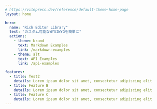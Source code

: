 ```yaml
---
# https://vitepress.dev/reference/default-theme-home-page
layout: home

hero:
  name: "Rich Editor Library"
  text: "カスタム可能なWYSIWYGを簡単に"
  actions:
    - theme: brand
      text: Markdown Examples
      link: /markdown-examples
    - theme: alt
      text: API Examples
      link: /api-examples

features:
  - title: Test2
    details: Lorem ipsum dolor sit amet, consectetur adipiscing elit
  - title: Feature B
    details: Lorem ipsum dolor sit amet, consectetur adipiscing elit
  - title: Feature C
    details: Lorem ipsum dolor sit amet, consectetur adipiscing elit
---
```


